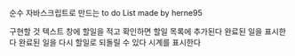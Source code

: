 순수 자바스크립트로 만드는 to do List
made by herne95

구현할 것
텍스트 창에 할일을 적고 확인하면 할일 목록에 추가된다
완료된 일을 표시한다 
완료된 일을 다시 할일로 되돌릴 수 있다
시계를 표시한다

